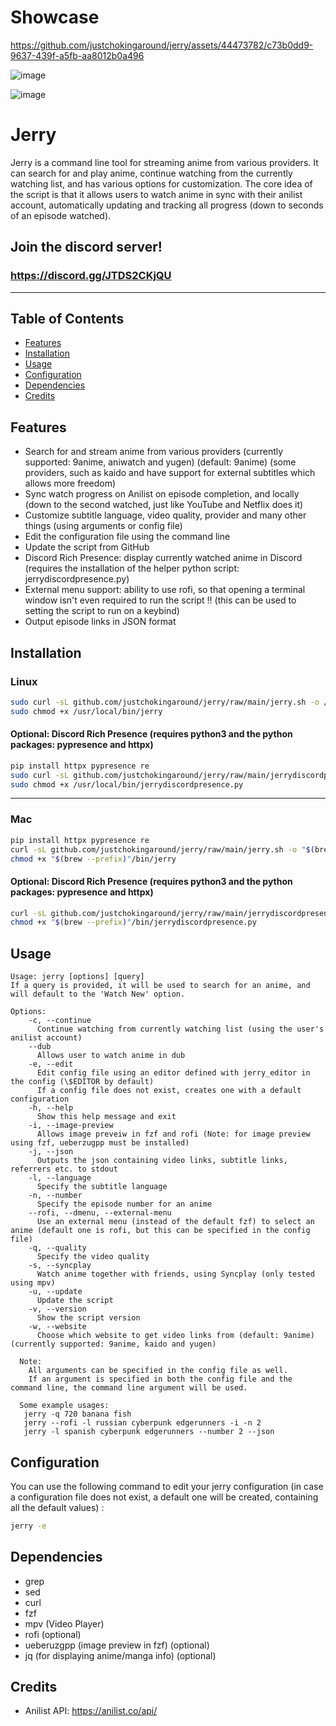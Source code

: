 # Showcase

https://github.com/justchokingaround/jerry/assets/44473782/c73b0dd9-9637-439f-a5fb-aa8012b0a496

![image](https://github.com/justchokingaround/jerry/assets/44473782/0d20c2f4-df22-4dbc-b1b0-af41b074dd44)

![image](https://github.com/justchokingaround/jerry/assets/44473782/9f49b6e1-a07a-4610-b893-6a5ab816c40b)


# Jerry
Jerry is a command line tool for streaming anime from various providers. It can search for and play anime, continue watching from the currently watching list, and has various options for customization. The core idea of the script is that it allows users to watch anime in sync with their anilist account, automatically updating and tracking all progress (down to seconds of an episode watched).

## Join the discord server!

### https://discord.gg/JTDS2CKjQU

---
## Table of Contents
- [Features](#features)
- [Installation](#installation)
- [Usage](#usage)
- [Configuration](#configuration)
- [Dependencies](#dependencies)
- [Credits](#credits)

## Features
- Search for and stream anime from various providers (currently supported: 9anime, aniwatch and yugen) (default: 9anime)
  (some providers, such as kaido and have support for external subtitles which allows more freedom)
- Sync watch progress on Anilist on episode completion, and locally (down to the second watched, just like YouTube and Netflix does it)
- Customize subtitle language, video quality, provider and many other things (using arguments or config file)
- Edit the configuration file using the command line
- Update the script from GitHub
- Discord Rich Presence: display currently watched anime in Discord (requires the installation of the helper python script: jerrydiscordpresence.py)
- External menu support: ability to use rofi, so that opening a terminal window isn't even required to run the script !! (this can be used to setting the script to run on a keybind)
- Output episode links in JSON format


## Installation
### Linux
```sh
sudo curl -sL github.com/justchokingaround/jerry/raw/main/jerry.sh -o /usr/local/bin/jerry &&
sudo chmod +x /usr/local/bin/jerry
```
#### Optional: Discord Rich Presence (requires python3 and the python packages: pypresence and httpx)
```sh
pip install httpx pypresence re
sudo curl -sL github.com/justchokingaround/jerry/raw/main/jerrydiscordpresence.py -o /usr/local/bin/jerrydiscordpresence.py &&
sudo chmod +x /usr/local/bin/jerrydiscordpresence.py
```
---
### Mac
```sh
pip install httpx pypresence re
curl -sL github.com/justchokingaround/jerry/raw/main/jerry.sh -o "$(brew --prefix)"/bin/jerry &&
chmod +x "$(brew --prefix)"/bin/jerry
```
#### Optional: Discord Rich Presence (requires python3 and the python packages: pypresence and httpx)
```sh
curl -sL github.com/justchokingaround/jerry/raw/main/jerrydiscordpresence.py -o "$(brew --prefix)"/bin/jerrydiscordpresence.py
chmod +x "$(brew --prefix)"/bin/jerrydiscordpresence.py
```

## Usage
```
Usage: jerry [options] [query]
If a query is provided, it will be used to search for an anime, and will default to the 'Watch New' option.

Options:
    -c, --continue
      Continue watching from currently watching list (using the user's anilist account)
    --dub
      Allows user to watch anime in dub
    -e, --edit
      Edit config file using an editor defined with jerry_editor in the config (\$EDITOR by default)
      If a config file does not exist, creates one with a default configuration
    -h, --help
      Show this help message and exit
    -i, --image-preview
      Allows image preveiw in fzf and rofi (Note: for image preview using fzf, ueberzugpp must be installed)
    -j, --json
      Outputs the json containing video links, subtitle links, referrers etc. to stdout
    -l, --language
      Specify the subtitle language
    -n, --number
      Specify the episode number for an anime
    --rofi, --dmenu, --external-menu
      Use an external menu (instead of the default fzf) to select an anime (default one is rofi, but this can be specified in the config file)
    -q, --quality
      Specify the video quality
    -s, --syncplay
      Watch anime together with friends, using Syncplay (only tested using mpv)
    -u, --update
      Update the script
    -v, --version
      Show the script version
    -w, --website
      Choose which website to get video links from (default: 9anime) (currently supported: 9anime, kaido and yugen)

  Note: 
    All arguments can be specified in the config file as well.
    If an argument is specified in both the config file and the command line, the command line argument will be used.

  Some example usages:
   jerry -q 720 banana fish
   jerry --rofi -l russian cyberpunk edgerunners -i -n 2
   jerry -l spanish cyberpunk edgerunners --number 2 --json
```
## Configuration

You can use the following command to edit your jerry configuration (in case a configuration file does not exist, a default one will be created, containing all the default values) :
```sh
jerry -e
```

## Dependencies
- grep
- sed
- curl
- fzf
- mpv (Video Player)
- rofi (optional)
- ueberuzgpp (image preview in fzf) (optional)
- jq (for displaying anime/manga info) (optional)

## Credits
- Anilist API: https://anilist.co/api/
